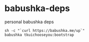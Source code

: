 babushka-deps
=============

personal babushka deps

```
sh -c "`curl https://babushka.me/up`"
babushka tkuichooseyou:bootstrap
```
